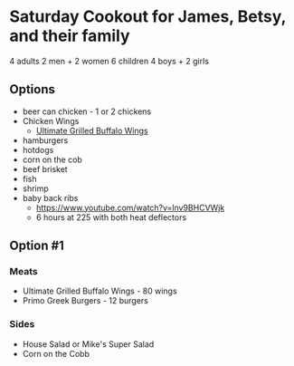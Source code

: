# Saturday Cookout for James, Betsy, and their family

4 adults     2 men + 2 women
6 children   4 boys + 2 girls

## Options

* beer can chicken - 1 or 2 chickens
* Chicken Wings
  - [Ultimate Grilled Buffalo Wings](http://www.meatwave.com/blog/ultimate-grilled-buffalo-wings)
* hamburgers
* hotdogs
* corn on the cob
* beef brisket
* fish
* shrimp
* baby back ribs
  - https://www.youtube.com/watch?v=lnv9BHCVWjk
  - 6 hours at 225 with both heat deflectors

## Option #1

### Meats
* Ultimate Grilled Buffalo Wings - 80 wings
* Primo Greek Burgers - 12 burgers

### Sides
* House Salad or Mike's Super Salad
* Corn on the Cobb
